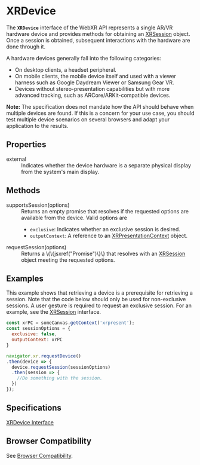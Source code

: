 # XRDevice

The **`XRDevice`** interface of the WebXR API represents a single AR/VR hardware device and provides methods for obtaining an <a href="xrsession">XRSession</a> object. Once a session is obtained, subsequent interactions with the hardware are done through it.

A hardware devices generally fall into the following categories:

* On desktop clients, a headset peripheral.
* On mobile clients, the mobile device itself and used with a viewer harness such as Google Daydream Viewer or Samsung Gear VR.
* Devices without stereo-presentation capabilities but with more advanced tracking, such as ARCore/ARKit-compatible devices.

__Note:__ The specification does not mandate how the API should behave when multiple devices are found. If this is a concern for your use case, you should test multiple device scenarios on several browsers and adapt your application to the results.

## Properties

<dl>
  <dt>external</dt>
  <dd>Indicates whether the device hardware is a separate physical display from the system's main display.</dd>
</dl>

## Methods

<dl>
  <dt>supportsSession(options)</dt>
  <dd>Returns an empty promise that resolves if the requested options are available from the device. Valid options are
  <ul>
    <li><code>exclusive</code>: Indicates whether an exclusive session is desired.</li>
    <li><code>outputContext</code>: A reference to an <a href="xrpresentationcontext">XRPresentationContext</a> object.</li>
  </ul>
  </dd>
  <dt>requestSession(options)</dt>
  <dd>Returns a \{\{jsxref("Promise")\}\} that resolves with an <a href="xrsession">XRSession</a> object meeting the requested options.</dd>
</dl>

## Examples

This example shows that retrieving a device is a prerequisite for retrieving a session. Note that the code below should only be used for non-exclusive sessions. A user gesture is required to request an exclusive session. For an example, see the <a href="xrsession">XRSession</a> interface.

```javascript
const xrPC = someCanvas.getContext('xrpresent');
const sessionOptions = {
  exclusive: false,
  outputContext: xrPC
}

navigator.xr.requestDevice()
.then(device => {
  device.requestSession(sessionOptions)
  .then(session => {
    //Do something with the session.
  })
});
```

## Specifications

[XRDevice Interface](https://immersive-web.github.io/webxr/spec/latest/#xrdevice-interface)

## Browser Compatibility

See [Browser Compatibility](compatibility).
